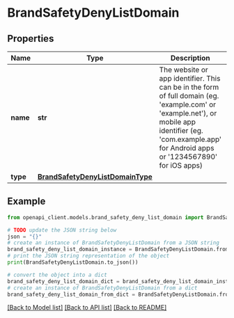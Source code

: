 # BrandSafetyDenyListDomain


## Properties

Name | Type | Description | Notes
------------ | ------------- | ------------- | -------------
**name** | **str** | The website or app identifier. This can be in the form of full domain (eg. &#39;example.com&#39; or &#39;example.net&#39;), or mobile app identifier (eg. &#39;com.example.app&#39; for Android apps or &#39;1234567890&#39; for iOS apps)  | 
**type** | [**BrandSafetyDenyListDomainType**](BrandSafetyDenyListDomainType.md) |  | 

## Example

```python
from openapi_client.models.brand_safety_deny_list_domain import BrandSafetyDenyListDomain

# TODO update the JSON string below
json = "{}"
# create an instance of BrandSafetyDenyListDomain from a JSON string
brand_safety_deny_list_domain_instance = BrandSafetyDenyListDomain.from_json(json)
# print the JSON string representation of the object
print(BrandSafetyDenyListDomain.to_json())

# convert the object into a dict
brand_safety_deny_list_domain_dict = brand_safety_deny_list_domain_instance.to_dict()
# create an instance of BrandSafetyDenyListDomain from a dict
brand_safety_deny_list_domain_from_dict = BrandSafetyDenyListDomain.from_dict(brand_safety_deny_list_domain_dict)
```
[[Back to Model list]](../README.md#documentation-for-models) [[Back to API list]](../README.md#documentation-for-api-endpoints) [[Back to README]](../README.md)


